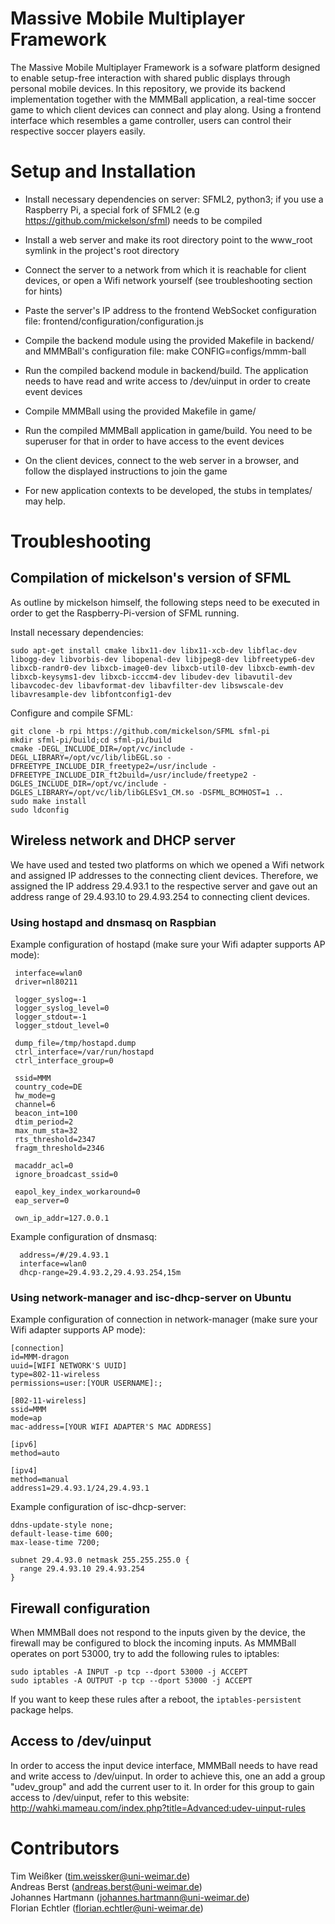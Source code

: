# Massive Mobile Multiplayer Framework
The Massive Mobile Multiplayer Framework is a sofware platform designed to enable setup-free interaction with shared public displays through personal mobile devices. In this repository, we provide its backend implementation together with the MMMBall application, a real-time soccer game to which client devices can connect and play along. Using a frontend interface which resembles a game controller, users can control their respective soccer players easily.


# Setup and Installation
 - Install necessary dependencies on server: SFML2, python3; if you use a Raspberry Pi, a special fork of SFML2 (e.g https://github.com/mickelson/sfml) needs to be compiled
 - Install a web server and make its root directory point to the www_root symlink in the project's root directory
 - Connect the server to a network from which it is reachable for client devices, or open a Wifi network yourself (see troubleshooting section for hints)
 - Paste the server's IP address to the frontend WebSocket configuration file: frontend/configuration/configuration.js
 - Compile the backend module using the provided Makefile in backend/ and MMMBall's configuration file: make CONFIG=configs/mmm-ball
 - Run the compiled backend module in backend/build. The application needs to have read and write access to /dev/uinput in order to create event devices
 - Compile MMMBall using the provided Makefile in game/
 - Run the compiled MMMBall application in game/build. You need to be superuser for that in order to have access to the event devices
 - On the client devices, connect to the web server in a browser, and follow the displayed instructions to join the game

 - For new application contexts to be developed, the stubs in templates/ may help.

# Troubleshooting
## Compilation of mickelson's version of SFML
As outline by mickelson himself, the following steps need to be executed in order to get the Raspberry-Pi-version of SFML running.

Install necessary dependencies:
```
sudo apt-get install cmake libx11-dev libx11-xcb-dev libflac-dev libogg-dev libvorbis-dev libopenal-dev libjpeg8-dev libfreetype6-dev libxcb-randr0-dev libxcb-image0-dev libxcb-util0-dev libxcb-ewmh-dev libxcb-keysyms1-dev libxcb-icccm4-dev libudev-dev libavutil-dev libavcodec-dev libavformat-dev libavfilter-dev libswscale-dev libavresample-dev libfontconfig1-dev
```

Configure and compile SFML:
```
git clone -b rpi https://github.com/mickelson/SFML sfml-pi
mkdir sfml-pi/build;cd sfml-pi/build
cmake -DEGL_INCLUDE_DIR=/opt/vc/include -DEGL_LIBRARY=/opt/vc/lib/libEGL.so -DFREETYPE_INCLUDE_DIR_freetype2=/usr/include -DFREETYPE_INCLUDE_DIR_ft2build=/usr/include/freetype2 -DGLES_INCLUDE_DIR=/opt/vc/include -DGLES_LIBRARY=/opt/vc/lib/libGLESv1_CM.so -DSFML_BCMHOST=1 ..
sudo make install
sudo ldconfig
```

## Wireless network and DHCP server
We have used and tested two platforms on which we opened a Wifi network and assigned IP addresses to the connecting client devices. Therefore, we assigned the IP address 29.4.93.1 to the respective server and gave out an address range of 29.4.93.10 to 29.4.93.254 to connecting client devices. 

### Using hostapd and dnsmasq on Raspbian
Example configuration of hostapd (make sure your Wifi adapter supports AP mode):

```
 interface=wlan0
 driver=nl80211
 
 logger_syslog=-1
 logger_syslog_level=0
 logger_stdout=-1
 logger_stdout_level=0
 
 dump_file=/tmp/hostapd.dump
 ctrl_interface=/var/run/hostapd
 ctrl_interface_group=0
 
 ssid=MMM
 country_code=DE
 hw_mode=g
 channel=6
 beacon_int=100
 dtim_period=2
 max_num_sta=32
 rts_threshold=2347
 fragm_threshold=2346
 
 macaddr_acl=0
 ignore_broadcast_ssid=0
 
 eapol_key_index_workaround=0
 eap_server=0
 
 own_ip_addr=127.0.0.1
```

Example configuration of dnsmasq:

```
  address=/#/29.4.93.1
  interface=wlan0
  dhcp-range=29.4.93.2,29.4.93.254,15m
```

### Using network-manager and isc-dhcp-server on Ubuntu
Example configuration of connection in network-manager (make sure your Wifi adapter supports AP mode):

```
[connection]
id=MMM-dragon
uuid=[WIFI NETWORK'S UUID]
type=802-11-wireless
permissions=user:[YOUR USERNAME]:;

[802-11-wireless]
ssid=MMM
mode=ap
mac-address=[YOUR WIFI ADAPTER'S MAC ADDRESS]

[ipv6]
method=auto

[ipv4]
method=manual
address1=29.4.93.1/24,29.4.93.1
```

Example configuration of isc-dhcp-server:

```
ddns-update-style none;
default-lease-time 600;
max-lease-time 7200;

subnet 29.4.93.0 netmask 255.255.255.0 {
  range 29.4.93.10 29.4.93.254
}
```


## Firewall configuration
When MMMBall does not respond to the inputs given by the device, the firewall may be configured to block the incoming inputs. As MMMBall operates on port 53000, try to add the following rules to iptables:

`sudo iptables -A INPUT -p tcp --dport 53000 -j ACCEPT`<br>
`sudo iptables -A OUTPUT -p tcp --dport 53000 -j ACCEPT`

If you want to keep these rules after a reboot, the `iptables-persistent` package helps.

## Access to /dev/uinput
In order to access the input device interface, MMMBall needs to have read and write access to /dev/uinput. In order to achieve this, one an add a group "udev_group" and add the current user to it. In order for this group to gain access to /dev/uinput, refer to this website: http://wahki.mameau.com/index.php?title=Advanced:udev-uinput-rules

# Contributors
Tim Weißker (tim.weissker@uni-weimar.de)<br>
Andreas Berst (andreas.berst@uni-weimar.de)<br>
Johannes Hartmann (johannes.hartmann@uni-weimar.de)<br>
Florian Echtler (florian.echtler@uni-weimar.de)
